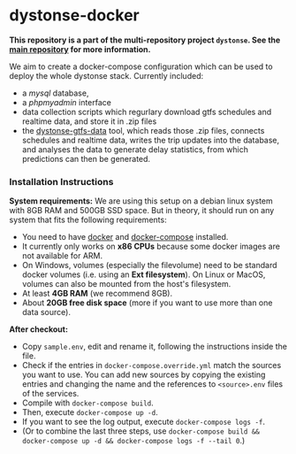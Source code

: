 # dystonse-docker

**This repository is a part of the multi-repository project `dystonse`. See the [main repository](https://github.com/dystonse/dystonse) for more information.**

We aim to create a docker-compose configuration which can be used to deploy the whole dystonse stack. Currently included:
* a _mysql_ database, 
* a _phpmyadmin_ interface
* data collection scripts which regurlary download gtfs schedules and realtime data, and store it in .zip files
* the [dystonse-gtfs-data](https://github.com/dystonse/dystonse-gtfs-data) tool, which reads those .zip files, connects schedules and realtime data, writes the trip updates into the database, and analyses the data to generate delay statistics, from which predictions can then be generated.

### Installation Instructions

**System requirements:**
We are using this setup on a debian linux system with 8GB RAM and 500GB SSD space. But in theory, it should run on any system that fits the following requirements:

* You need to have [docker](https://docs.docker.com/get-docker/) and [docker-compose](https://docs.docker.com/compose/install/) installed.
* It currently only works on **x86 CPUs** because some docker images are not available for ARM.
* On Windows, volumes (especially the filevolume) need to be standard docker volumes (i.e. using an **Ext filesystem**). On Linux or MacOS, volumes can also be mounted from the host's filesystem.
* At least **4GB RAM** (we recommend 8GB).
* About **20GB free disk space** (more if you want to use more than one data source).

**After checkout:**
* Copy `sample.env`, edit and rename it, following the instructions inside the file.
* Check if the entries in `docker-compose.override.yml` match the sources you want to use. You can add new sources by copying the existing entries and changing the name and the references to `<source>.env` files of the services.
* Compile with `docker-compose build`.
* Then, execute `docker-compose up -d`.
* If you want to see the log output, execute `docker-compose logs -f`.
* (Or to combine the last three steps, use `docker-compose build && docker-compose up -d && docker-compose logs -f --tail 0`.)